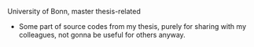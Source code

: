 University of Bonn, master thesis-related 

- Some part of source codes from my thesis, purely for sharing with my colleagues, not gonna be useful for others anyway. 
